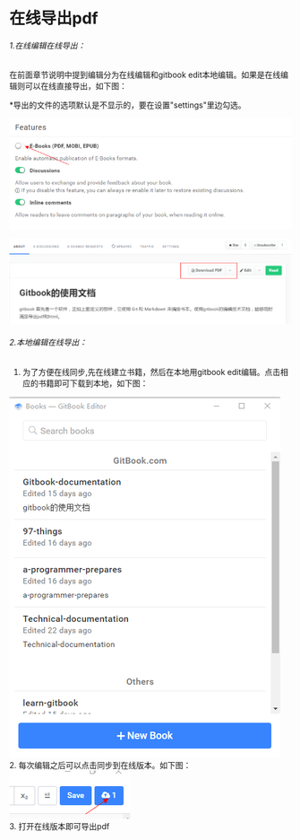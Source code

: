 # 在线导出pdf

###### 1.在线编辑在线导出：

在前面章节说明中提到编辑分为在线编辑和gitbook edit本地编辑。如果是在线编辑则可以在线直接导出，如下图：

\*导出的文件的选项默认是不显示的，要在设置"settings"里边勾选。

![localConvert](/assets/import18.png)

![downloadpdf](/assets/import6.png)
###### 2.本地编辑在线导出：
1. 为了方便在线同步,先在线建立书籍，然后在本地用gitbook edit编辑。点击相应的书籍即可下载到本地，如下图：

![edit](/assets/import11.png)  
2. 每次编辑之后可以点击同步到在线版本。如下图：  
 ![sync](/assets/import12.png)  
3. 打开在线版本即可导出pdf

